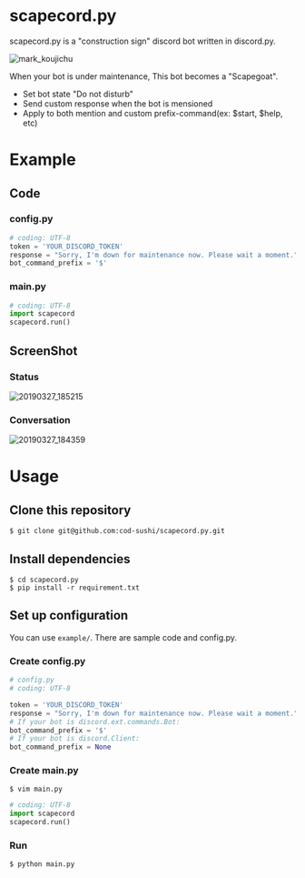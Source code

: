 # scapecord.py
scapecord.py is a "construction sign" discord bot written in discord.py.

![mark_koujichu](https://user-images.githubusercontent.com/46142035/55067106-734fd500-50c2-11e9-8fad-0e751db453bc.png)

When your bot is under maintenance, This bot becomes a "Scapegoat".

- Set bot state "Do not disturb"
- Send custom response when the bot is mensioned
- Apply to both mention and custom prefix-command(ex: $start, $help, etc)

# Example

## Code

### config.py
```python
# coding: UTF-8
token = 'YOUR_DISCORD_TOKEN'
response = "Sorry, I'm down for maintenance now. Please wait a moment."
bot_command_prefix = '$'
```

### main.py
```python
# coding: UTF-8
import scapecord
scapecord.run()
```

## ScreenShot

### Status
![20190327_185215](https://user-images.githubusercontent.com/46142035/55066674-9e85f480-50c1-11e9-9eeb-709c0fa8fbb7.png)
### Conversation 
![20190327_184359](https://user-images.githubusercontent.com/46142035/55066515-5070f100-50c1-11e9-9904-4e6cf6d84b09.png)

# Usage

## Clone this repository

```
$ git clone git@github.com:cod-sushi/scapecord.py.git
```

## Install dependencies

```
$ cd scapecord.py
$ pip install -r requirement.txt
```

## Set up configuration
You can use `example/`. There are sample code and config.py. 

### Create config.py
```python
# config.py
# coding: UTF-8

token = 'YOUR_DISCORD_TOKEN'
response = "Sorry, I'm down for maintenance now. Please wait a moment."
# If your bot is discord.ext.commands.Bot:
bot_command_prefix = '$'
# If your bot is discord.Client:
bot_command_prefix = None
```

### Create main.py
```shell
$ vim main.py
```

```python
# coding: UTF-8
import scapecord
scapecord.run()
```

### Run 
```
$ python main.py
```
